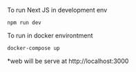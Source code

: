 To run Next JS in development env 
    
    npm run dev


To run in docker environtment

    docker-compose up


*web will be serve at http://localhost:3000